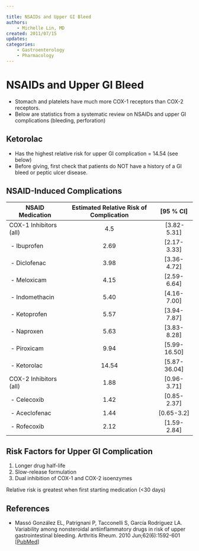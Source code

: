 ```yaml
---

title: NSAIDs and Upper GI Bleed
authors:
    - Michelle Lin, MD
created: 2011/07/15
updates:
categories:
    - Gastroenterology
    - Pharmacology
---
```


# NSAIDs and Upper GI Bleed

- Stomach and platelets have much more COX-1 receptors than COX-2 receptors.
- Below are statistics from a systematic review on NSAIDs and upper GI complications (bleeding, perforation)

## Ketorolac 

- Has the highest relative risk for upper GI complication = 14.54 (see below)
- Before giving, first check that patients do NOT have a history of a GI bleed or peptic ulcer disease.

## NSAID-Induced Complications

| **NSAID Medication**                      | **Estimated Relative Risk of Complication** | **[95 % CI]** |
| ----------------------------------------- | :-----------------------------------------: | :-----------: |
| COX-1 Inhibitors (all)                    |                     4.5                     |   [3.82-5.31] |
|  - <span class="drug">Ibuprofen</span>    |                     2.69                    |  [2.17-3.33]  |
|  - <span class="drug">Diclofenac</span>   |                     3.98                    |  [3.36-4.72]  |
|  - <span class="drug">Meloxicam</span>    |                     4.15                    |  [2.59-6.64]  |
|  - <span class="drug">Indomethacin</span> |                     5.40                    |  [4.16-7.00]  |
|  - <span class="drug">Ketoprofen</span>   |                     5.57                    |  [3.94-7.87]  |
|  - <span class="drug">Naproxen</span>     |                     5.63                    |  [3.83-8.28]  |
|  - <span class="drug">Piroxicam</span>    |                     9.94                    |  [5.99-16.50] |
|  - <span class="drug">Ketorolac</span>    |                    14.54                    |  [5.87-36.04] |
| COX-2 Inhibitors (all)                    |                     1.88                    |  [0.96-3.71]  |
|  - <span class="drug">Celecoxib</span>    |                     1.42                    |  [0.85-2.37]  |
|  - <span class="drug">Aceclofenac</span>  |                     1.44                    |   [0.65-3.2]  |
|  - <span class="drug">Rofecoxib</span>    |                     2.12                    |  [1.59-2.84]  |

## Risk Factors for Upper GI Complication

1. Longer drug half-life
2. Slow-release formulation
3. Dual inhibition of COX-1 and COX-2 isoenzymes 

Relative risk is greatest when first starting medication (&lt;30 days)

## References

- Massó González EL, Patrignani P, Tacconelli S, García Rodríguez LA. Variability among nonsteroidal antiinflammatory drugs in risk of upper gastrointestinal bleeding. Arthritis Rheum. 2010 Jun;62(6):1592-601 [[PubMed](http://www.ncbi.nlm.nih.gov/pubmed/?term=20178131)]
